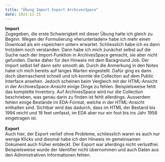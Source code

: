 ```yaml
---
title: "Übung Import Export ArchivesSpace"
date: 2021-11-15
---
```



**Import** <br>
Zugegeben, die erste Schwierigkeit mit dieser Übung hatte ich gleich zu Beginn. Wegen der Formulierung «herunterladen» habe ich mehr einen Download als ein «speichern unter» erwartet. Schliesslich habe ich es dann trotzdem noch verstanden. Dann habe ich mich zunächst selbst auf die Suche nach der Import-Funktion in ArchivesSpace gemacht, sie aber nicht gefunden. Danke daher für den Hinweis mit dem Background Job. Der Import selbst lief dann sehr smooth ab. Durch die Anmerkung in den Notes habe ich mich bereits auf langes Warten eingestellt. Dafür ging es dann doch überraschend schnell und ich konnte die Collection auf dem Public Interface ansehen. Jedoch scheinen beim Vergleich mit der HTML-Ansicht in der ArchivesSpace-Ansicht einige Dinge zu fehlen. Beispielsweise fehlt das komplette Inventory. Auf ArchivesSpace wird nur die Collection beschrieben, was genau darin zu finden ist fehlt allerdings. Ausserdem fehlen einige Bestände im EDA-Format, welche in der HTML-Ansicht enthalten sind. Sichtbar wird das dadurch, dass im HTML der Bestand bis 1994 reicht und 18 feet umfasst, im EDA aber nur ein foot bis ins Jahr 1958 eingetragen ist. 
<br><br>
**Export**<br>
Auch hier, der Export verlief ohne Probleme, schliesslich waren es auch nur wenige Klicks und diesmal habe ich den Hinweis im gemeinsamen Dokument auch früher entdeckt. Der Export war allerdings nicht verlustfrei. Beispielsweise wurde der Identifier nicht übernommen und auch Daten aus den Administrativen Informationen fehlen. 
